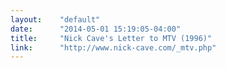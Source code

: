 ```yaml
---
layout:    "default"
date:      "2014-05-01 15:19:05-04:00"
title:     "Nick Cave's Letter to MTV (1996)"
link:      "http://www.nick-cave.com/_mtv.php"
---
```

